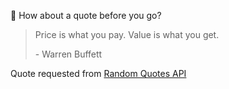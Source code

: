 📣 How about a quote before you go?

> Price is what you pay. Value is what you get.
>
> <p>- Warren Buffett</p>

Quote requested from [Random Quotes API](https://github.com/lukePeavey/quotable)
